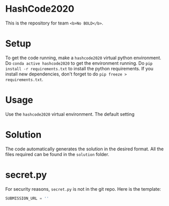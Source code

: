 # HashCode2020

This is the repository for team `<b>No BOLD</b>`.

# Setup

To get the code running, make a `hashcode2020` virtual python environment. Do `conda active hashcode2020` to get the environment running. Do `pip install -r requirements.txt` to install the python requirements. If you install new dependencies, don't forget to do `pip freeze > requirements.txt`.

# Usage

Use the `hashcode2020` virtual environment. The default setting 

# Solution

The code automatically generates the solution in the desired format. All the files required can be found in the `solution` folder.

# secret.py

For security reasons, `secret.py` is not in the git repo. Here is the template:

```python
SUBMISSION_URL = ''
```